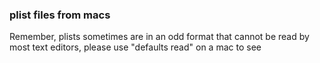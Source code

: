 ### plist files from macs

Remember, plists sometimes are in an odd format that cannot be read by most text editors, please use "defaults read" on a mac to see
